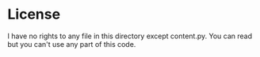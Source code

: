 # License
I have no rights to any file in this directory except content.py. You can read but you can't use any part of this code.
